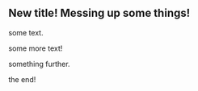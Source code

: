 ## New title! Messing up some things!

some text.



some more text!



something further.




the end!
